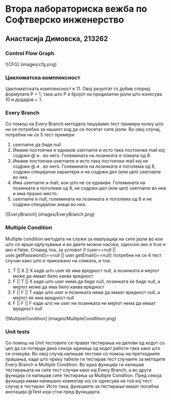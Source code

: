 # Втора лабораториска вежба по Софтверско инженерство
## Анастасија Димовска, 213262

### Control Flow Graph
![CFG] (images/cfg.png)

### Цикломатска комплексност
Цикломатската комплексност е 11. Овој резултат го добив според формулата P + 1, така што P е бројот на предикатни јазли што изнесува 10 и додадов + 1. 

### Every Branch

Со помош на Every Branch методата пишуваме тест примери колку што ни се потребни за нашиот код да се посетат сите јазли. Во овој случај, потребни ни се 5 тест примери:
1. username да биде null
2. Имаме постоечки и еднаков username и исто така постоечки 
mail кој содржи @ и . во него. Големината на лозинката е помала од 8.
3. Имаме постоечки username и исто така постоечки 
mail кој не содржи @ и . во него. Големината на лозинката е поголема од 8, содржи специјални карактери и не содржи дел (или цел) username во неа.
4. Има username и mail, кои што не се еднакви. Големината на лозинката е поголема од 8, не содржи дел (или цел) username во неа и има празно место.
5. username е null, големината на лозинката е поголема од 8 и не содржи специјални знаци во неа.

![EveryBranch] (images/EveryBranch.png)

### Multiple Condition

Multiple condition методата ни служи за евалуација на сите јазли во кои што се врши одлучување и во двете можни насоки, односно ако е true и ако е false. Според тоа, за условот  if (user==null || user.getPassword()==null || user.getEmail()==null) потребни ни се 4 тест случаи како што е прикажано на сликата, и тоа:
1. T || X || X каде што user ќе има вредност null, а лозинката и мејлот може да имаат било каква вредност
2. F || T || X каде што user нема да биде null, лозинката ќе биде null, а мејлот може да има било каква вредност
3. F || F || T каде што user и лозинката нема да имаат вредност null, а мејлот ќе има вредност null
4. F || F || F каде што ни user ни лозинката ни мејлот нема да имаат вредност null

![MultipleCondition] (images/MultipleCondtition.png)

### Unit tests

Со помош на Unit тестовите се прават тестирања на делови од кодот со цел да се потврди дека секоја единица од кодот работи така како што се очекува. Во овој случај напишав тестови со помош на претходните прашања, каде што преку табели ги тестирав тест случаите за методите Every Branch и Multiple Condition. Во една функција ги напишав тестирањата на сите тест случаи како кај Every Branch, а во друга функција ги напишав сите тестирања за Multiple Condition. Пред секоја функција имам напишано коментар кој се однесува на тоа кој тест случај е тестиран. Исто така, функциите за тестирање имаат посебна анотација @Test која стои пред функцијата. 

